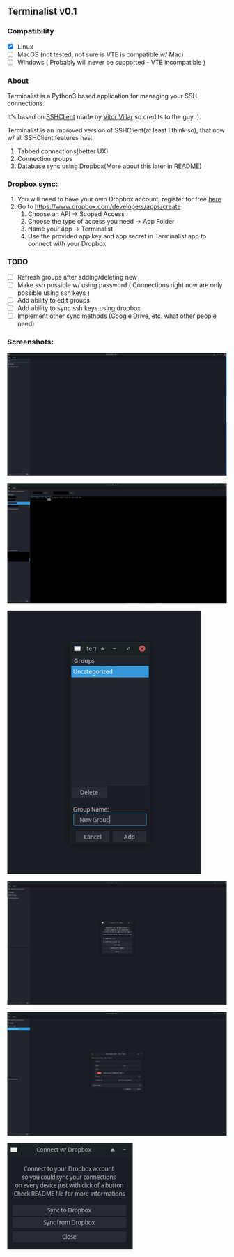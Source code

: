 ## **Terminalist v0.1**

### Compatibility

- [x] Linux
- [ ] MacOS (not tested, not sure is VTE is compatible w/ Mac)
- [ ] Windows ( Probably will never be supported - VTE incompatible )

### About

Terminalist is a Python3 based application for managing your SSH connections.

It's based on [SSHClient](http://vitorluis.github.io/SSHClient/) made by [Vitor Villar](vitor.luis98@gmail.com) so
credits to the guy :).

Terminalist is an improved version of SSHClient(at least I think so), that now w/ all SSHClient features has:

1. Tabbed connections(better UX)
2. Connection groups
3. Database sync using Dropbox(More about this later in README)

### Dropbox sync:

1. You will need to have your own Dropbox account, register for free [here](https://www.dropbox.com/register)
2. Go to https://www.dropbox.com/developers/apps/create
    1. Choose an API -> Scoped Access
    2. Choose the type of access you need -> App Folder
    3. Name your app -> Terminalist
    4. Use the provided app key and app secret in Terminalist app to connect with your Dropbox

### TODO

- [ ] Refresh groups after adding/deleting new
- [ ] Make ssh possible w/ using password ( Connections right now are only possible using ssh keys )
- [ ] Add ability to edit groups
- [ ] Add ability to sync ssh keys using dropbox
- [ ] Implement other sync methods (Google Drive, etc. what other people need)

### Screenshots:

![Alt text](screenshots/terminalist-1.png "Screenshot 1")

![Alt text](screenshots/terminalist-5.png "Screenshot 5")

![Alt text](screenshots/terminalist-2.png "Screenshot 2")

![Alt text](screenshots/terminalist-3.png "Screenshot 3")

![Alt text](screenshots/terminalist-4.png "Screenshot 4")

![Alt text](screenshots/terminalist-6.png "Screenshot 6")
